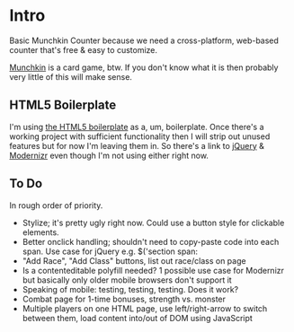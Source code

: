 # Intro

Basic Munchkin Counter because we need a cross-platform, web-based counter that's free & easy to customize.

[Munchkin](www.worldofmunchkin.com/game/) is a card game, btw. If you don't know what it is then probably very little of this will make sense.

## HTML5 Boilerplate

I'm using [the HTML5 boilerplate](http://html5boilerplate.com/) as a, um, boilerplate. Once there's a working project with sufficient functionality then I will strip out unused features but for now I'm leaving them in. So there's a link to [jQuery](http://jquery.com/) & [Modernizr](http://www.modernizr.com/) even though I'm not using either right now.

## To Do

In rough order of priority.

- Stylize; it's pretty ugly right now. Could use a button style for clickable elements.
- Better onclick handling; shouldn't need to copy-paste code into each span. Use case for jQuery e.g. $('section span:
- "Add Race", "Add Class" buttons, list out race/class on page
- Is a contenteditable polyfill needed? 1 possible use case for Modernizr but basically only older mobile browsers don't support it
- Speaking of mobile: testing, testing, testing. Does it work?
- Combat page for 1-time bonuses, strength vs. monster
- Multiple players on one HTML page, use left/right-arrow to switch between them, load content into/out of DOM using JavaScript